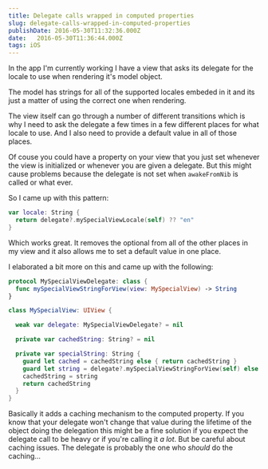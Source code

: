 ```yaml
---
title: Delegate calls wrapped in computed properties
slug: delegate-calls-wrapped-in-computed-properties
publishDate: 2016-05-30T11:32:36.000Z
date:   2016-05-30T11:36:44.000Z
tags: iOS
---
```


In the app I'm currently working I have a view that asks its delegate for the locale to use when rendering it's model object.

The model has strings for all of the supported locales embeded in it and its just a matter of using the correct one when rendering.

The view itself can go through a number of different transitions which is why I need to ask the delegate a few times in a few different places for what locale to use. And I also need to provide a default value in all of those places.

Of couse you could have a property on your view that you just set whenever the view is initialized or whenever you are given a delegate. But this might cause problems because the delegate is not set when `awakeFromNib` is called or what ever.

So I came up with this pattern:

```swift
var locale: String {
  return delegate?.mySpecialViewLocale(self) ?? "en"
}
```

Which works great. It removes the optional from all of the other places in my view and it also allows me to set a default value in one place.

I elaborated a bit more on this and came up with the following:

```swift
protocol MySpecialViewDelegate: class {
  func mySpecialViewStringForView(view: MySpecialView) -> String
}

class MySpecialView: UIView {

  weak var delegate: MySpecialViewDelegate? = nil

  private var cachedString: String? = nil

  private var specialString: String {
    guard let cached = cachedString else { return cachedString }
    guard let string = delegate?.mySpecialViewStringForView(self) else { return "some default value" }
    cachedString = string
    return cachedString
  }
}
```

Basically it adds a caching mechanism to the computed property. If you know that your delegate won't change that value during the lifetime of the object doing the delegation this might be a fine solution if you expect the delegate call to be heavy or if you're calling it *a lot*. But be careful about caching issues. The delegate is probably the one who _should_ do the caching...
